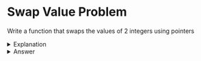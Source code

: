 # Swap Value Problem
Write a function that swaps the values of 2 integers using pointers


<details>
<summary>Explanation</summary>
<br>
</details>


<details>
<summary>Answer</summary>
<br>

``` c
void 
swap(int * val1, int * val2){
	int temp = *val1;
	*val1 = *val2;
	*val2 = temp;
}
```

</details>
